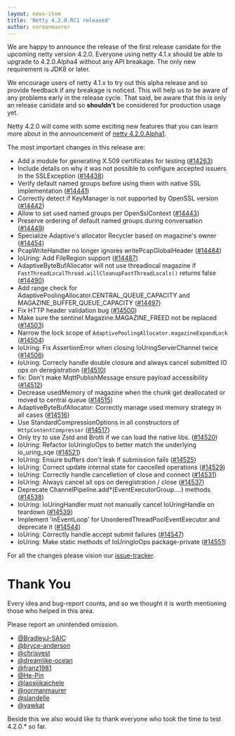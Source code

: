 ```yaml
---
layout: news-item
title: 'Netty 4.2.0.RC1 released'
author: normanmaurer
---
```


We are happy to announce the release of the first release canidate for the upcoming netty version 4.2.0. Everyone using netty 4.1.x should be able to upgrade to 4.2.0.Alpha4 without any API breakage. The only new requirement is JDK8 or later. 

We encourage users of netty 4.1.x to try out this alpha release and so provide feedback if any breakage is noticed. This will help us to be  aware of any problems early in the release cycle. That said, be aware that this is only an release canidate and so __shouldn't__ be considered for production usage yet.

Netty 4.2.0 will come with some exciting new features that you can learn more about in the announcement of [netty 4.2.0.Alpha1](https://netty.io/news/2024/06/12/4-2-0-Alpha1.html).


The most important changes in this release are:

* Add a module for generating X.509 certificates for testing ([#14263](https://github.com/netty/netty/pull/14263))
* Include details on why it was not possible to configure accepted issuers in the SSLException ([#14438](https://github.com/netty/netty/pull/14438))
* Verify default named groups before using them with native SSL implementation ([#14441](https://github.com/netty/netty/pull/14441))
* Correctly detect if KeyManager is not supported by OpenSSL version ([#14442](https://github.com/netty/netty/pull/14442))
* Allow to set used named groups per OpenSslContext ([#14443](https://github.com/netty/netty/pull/14443))
* Preserve ordering of default named groups during conversation ([#14449](https://github.com/netty/netty/pull/14449))
* Specialize Adaptive's allocator Recycler based on magazine's owner ([#14454](https://github.com/netty/netty/pull/14454))
* PcapWriteHandler no longer ignores writePcapGlobalHeader ([#14484](https://github.com/netty/netty/pull/14484))
* IoUring: Add FileRegion support ([#14487](https://github.com/netty/netty/pull/14487))
* AdaptiveByteBufAllocator will not use threadlocal magazine if `FastThreadLocalThread.willCleanupFastThreadLocals()` returns false ([#14490](https://github.com/netty/netty/pull/14490))
* Add range check for AdaptivePoolingAllocator.CENTRAL_QUEUE_CAPACITY and MAGAZINE_BUFFER_QUEUE_CAPACITY ([#14497](https://github.com/netty/netty/pull/14497))
* Fix HTTP header validation bug ([#14500](https://github.com/netty/netty/pull/14500))
* Make sure the sentinel Magazine.MAGAZINE_FREED not be replaced ([#14503](https://github.com/netty/netty/pull/14503))
* Narrow the lock scope of `AdaptivePoolingAllocator.magazineExpandLock` ([#14504](https://github.com/netty/netty/pull/14504))
* IoUring: Fix AssertionError when closing IoUringServerChannel twice ([#14506](https://github.com/netty/netty/pull/14506))
* IoUring: Correcly handle double closure and always cancel submitted IO ops on deregistration ([#14510](https://github.com/netty/netty/pull/14510))
* fix: Don't make MqttPublishMessage ensure payload accessibility ([#14512](https://github.com/netty/netty/pull/14512))
* Decrease usedMemory of magazine when the chunk get deallocated or moved to central queue ([#14515](https://github.com/netty/netty/pull/14515))
* AdaptiveByteBufAllocator: Correctly manage used memory strategy in all cases ([#14516](https://github.com/netty/netty/pull/14516))
* Use StandardCompressionOptions in all constructors of `HttpContentCompressor` ([#14517](https://github.com/netty/netty/pull/14517))
* Only try to use Zstd and Brotli if we can load the native libs. ([#14520](https://github.com/netty/netty/pull/14520))
* IoUring: Refactor IoUringIoOps to better match the underlying io_uring_sqe ([#14521](https://github.com/netty/netty/pull/14521))
* IoUring: Ensure buffers don't leak if submission fails ([#14525](https://github.com/netty/netty/pull/14525))
* IoUring: Correct update internal state for cancelled operations ([#14529](https://github.com/netty/netty/pull/14529))
* IoUring: Correctly handle cancelletion of close and connect ([#14531](https://github.com/netty/netty/pull/14531))
* IoUring: Always cancel all ops on deregistration / close ([#14537](https://github.com/netty/netty/pull/14537))
* Deprecate ChannelPipeline.add*(EventExecutorGroup....) methods ([#14538](https://github.com/netty/netty/pull/14538))
* IoUring: IoUringHandler must not manually cancel IoUringHandle on teardown ([#14539](https://github.com/netty/netty/pull/14539))
* Implement 'inEventLoop' for UnorderedThreadPoolEventExecutor and deprecate it ([#14544](https://github.com/netty/netty/pull/14544))
* IoUring: Correctly handle accept submit failures ([#14547](https://github.com/netty/netty/pull/14547))
* IoUring: Make static methods of IoUringIoOps package-private ([#14551](https://github.com/netty/netty/pull/14551))


For all the changes please vision our [issue-tracker](https://github.com/netty/netty/milestone/302?closed=1).

# Thank You

Every idea and bug-report counts, and so we thought it is worth mentioning those who helped in this area.

Please report an unintended omission.


* [@BradleyJ-SAIC](https://github.com/BradleyJ-SAIC)
* [@bryce-anderson](https://github.com/bryce-anderson)
* [@chrisvest](https://github.com/chrisvest)
* [@dreamlike-ocean](https://github.com/dreamlike-ocean)
* [@franz1981](https://github.com/franz1981)
* [@He-Pin](https://github.com/He-Pin)
* [@laosijikaichele](https://github.com/laosijikaichele)
* [@normanmaurer](https://github.com/normanmaurer)
* [@slandelle](https://github.com/slandelle)
* [@yawkat](https://github.com/yawkat)

Beside this we also would like to thank everyone who took the time to test 4.2.0.* so far.

